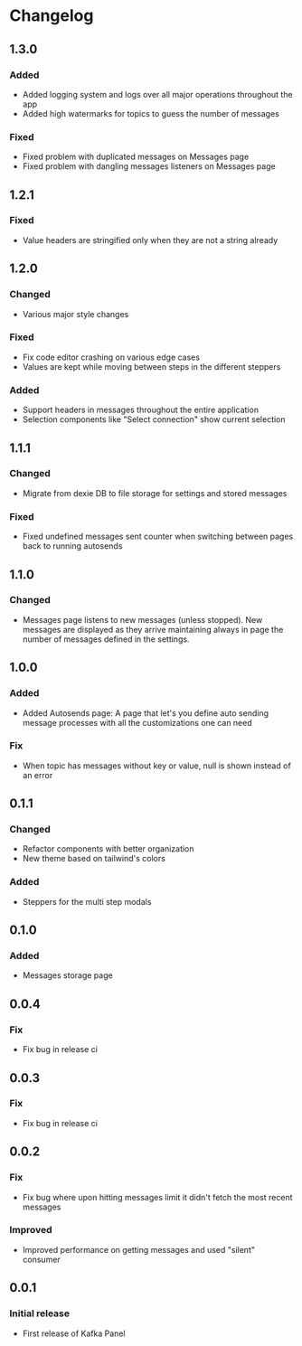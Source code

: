 # Changelog

## 1.3.0

### Added

- Added logging system and logs over all major operations throughout the app
- Added high watermarks for topics to guess the number of messages

### Fixed

- Fixed problem with duplicated messages on Messages page
- Fixed problem with dangling messages listeners on Messages page

## 1.2.1

### Fixed

- Value headers are stringified only when they are not a string already

## 1.2.0

### Changed

- Various major style changes

### Fixed

- Fix code editor crashing on various edge cases
- Values are kept while moving between steps in the different steppers

### Added

- Support headers in messages throughout the entire application
- Selection components like "Select connection" show current selection

## 1.1.1

### Changed

- Migrate from dexie DB to file storage for settings and stored messages

### Fixed

- Fixed undefined messages sent counter when switching between pages back to running autosends

## 1.1.0

### Changed

- Messages page listens to new messages (unless stopped). New messages are displayed as they arrive maintaining always in page the number of messages defined in the settings.

## 1.0.0

### Added

- Added Autosends page: A page that let's you define auto sending message processes with all the customizations one can need 

### Fix

- When topic has messages without key or value, null is shown instead of an error

## 0.1.1

### Changed

- Refactor components with better organization
- New theme based on tailwind's colors

### Added

- Steppers for the multi step modals

## 0.1.0

### Added

- Messages storage page

## 0.0.4

### Fix

- Fix bug in release ci

## 0.0.3

### Fix

- Fix bug in release ci

## 0.0.2

### Fix

- Fix bug where upon hitting messages limit it didn't fetch the most recent messages

### Improved

- Improved performance on getting messages and used "silent" consumer

## 0.0.1

### Initial release

- First release of Kafka Panel